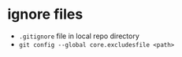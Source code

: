 # ignore files
- `.gitignore` file in local repo directory
- `git config --global core.excludesfile <path>`
